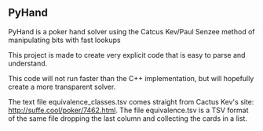 ## PyHand
PyHand is a poker hand solver using the Catcus Kev/Paul Senzee method of manipulating bits with fast lookups

This project is made to create very explicit code that is easy to parse and understand.

This code will not run faster than the C++ implementation, but will hopefully create a more transparent solver.

The text file equivalence_classes.tsv comes straight from Cactus Kev's site: http://suffe.cool/poker/7462.html.
The file equivalence.tsv is a TSV format of the same file dropping the last column and collecting the cards in a list.
